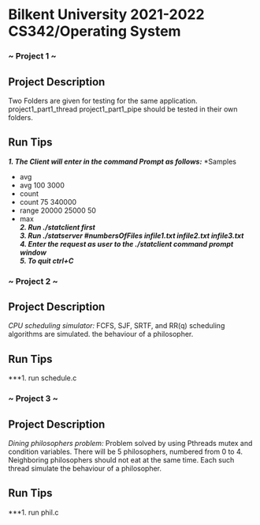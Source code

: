 # Bilkent University 2021-2022 CS342/Operating System 
### ~ Project 1 ~
## Project Description
Two Folders are given for testing for the same application. project1_part1_thread  project1_part1_pipe should be tested in their own folders.  
## Run Tips
***1. The Client will enter in the command Prompt as follows:***
  *Samples <br />
+ avg
+ avg 100 3000
+ count
+ count 75 340000
+ range 20000 25000 50
+ max  <br />
***2.  Run ./statclient first***  <br />
***3.  Run ./statserver #numbersOfFiles infile1.txt infile2.txt infile3.txt***  <br />
***4.  Enter the request as user to the ./statclient command prompt window***  <br />
***5. To quit ctrl+C*** <br />

### ~ Project 2 ~
## Project Description
*CPU scheduling simulator:* FCFS, SJF, SRTF, and RR(q) scheduling algorithms are simulated.
the behaviour of a philosopher.
## Run Tips
***1. run schedule.c

### ~ Project 3 ~
## Project Description
*Dining philosophers problem:* Problem solved by using Pthreads mutex and condition variables. There will be 5 philosophers, numbered from 0 to 4. Neighboring philosophers should not eat at the same time. Each such thread  simulate the behaviour of a philosopher.
## Run Tips
***1. run phil.c
